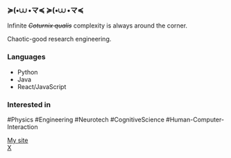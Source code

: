 ### ≽(•⩊ •マ≼ ≽(•⩊ •マ≼ 
Infinite ~~*Coturnix qualis*~~ complexity is always around the corner. 

Chaotic-good research engineering.

### Languages
- Python
- Java
- React/JavaScript

### Interested in
#Physics #Engineering #Neurotech #CognitiveScience #Human-Computer-Interaction

[My site](https://yoyo.cat)   
[X](x.com/indiraschka)
